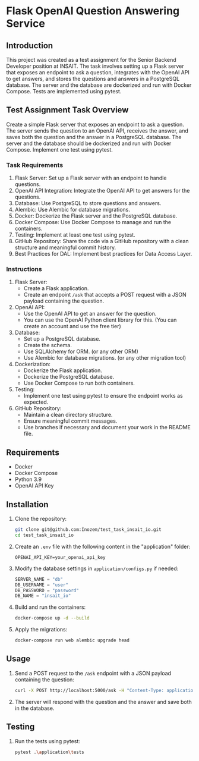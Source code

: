# Flask OpenAI Question Answering Service

## Introduction
This project was created as a test assignment for the Senior Backend Developer position at INSAIT. The task involves setting up a Flask server that exposes an endpoint to ask a question, integrates with the OpenAI API to get answers, and stores the questions and answers in a PostgreSQL database. The server and the database are dockerized and run with Docker Compose. Tests are implemented using pytest.

## Test Assignment Task Overview
Create a simple Flask server that exposes an endpoint to ask a question. The server sends the question to an OpenAI API, receives the answer, and saves both the question and the answer in a PostgreSQL database. The server and the database should be dockerized and run with Docker Compose. Implement one test using pytest.

### Task Requirements
1. Flask Server: Set up a Flask server with an endpoint to handle questions.
2. OpenAI API Integration: Integrate the OpenAI API to get answers for the questions.
3. Database: Use PostgreSQL to store questions and answers.
4. Alembic: Use Alembic for database migrations.
5. Docker: Dockerize the Flask server and the PostgreSQL database.
6. Docker Compose: Use Docker Compose to manage and run the containers.
7. Testing: Implement at least one test using pytest.
8. GitHub Repository: Share the code via a GitHub repository with a clean structure and meaningful commit history.
9. Best Practices for DAL: Implement best practices for Data Access Layer.

### Instructions
1. Flask Server:
   - Create a Flask application.
   - Create an endpoint `/ask` that accepts a POST request with a JSON payload containing the question.
2. OpenAI API:
   - Use the OpenAI API to get an answer for the question.
   - You can use the OpenAI Python client library for this. (You can create an account and use the free tier)
3. Database:
   - Set up a PostgreSQL database.
   - Create the schema.
   - Use SQLAlchemy for ORM. (or any other ORM)
   - Use Alembic for database migrations. (or any other migration tool)
4. Dockerization:
   - Dockerize the Flask application.
   - Dockerize the PostgreSQL database.
   - Use Docker Compose to run both containers.
5. Testing:
   - Implement one test using pytest to ensure the endpoint works as expected.
6. GitHub Repository:
   - Maintain a clean directory structure.
   - Ensure meaningful commit messages.
   - Use branches if necessary and document your work in the README file.

## Requirements
- Docker 
- Docker Compose
- Python 3.9
- OpenAI API Key

## Installation
1. Clone the repository:
    ```sh
    git clone git@github.com:Inozem/test_task_insait_io.git
    cd test_task_insait_io
    ```

2. Create an `.env` file with the following content in the "application" folder:
    ```env
    OPENAI_API_KEY=your_openai_api_key
    ```

3. Modify the database settings in `application/configs.py` if needed:
    ```python
    SERVER_NAME = "db"
    DB_USERNAME = "user"
    DB_PASSWORD = "password"
    DB_NAME = "insait_io"
    ```

4. Build and run the containers:
    ```sh
    docker-compose up -d --build
    ```

5. Apply the migrations:
    ```sh
    docker-compose run web alembic upgrade head
    ```

## Usage
1. Send a POST request to the `/ask` endpoint with a JSON payload containing the question:
    ```sh
    curl -X POST http://localhost:5000/ask -H "Content-Type: application/json" -d '{"question": "What is the capital of France?"}'
    ```

2. The server will respond with the question and the answer and save both in the database.

## Testing
1. Run the tests using pytest:
    ```sh
    pytest .\application\tests
    ```
